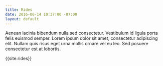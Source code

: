 ```yaml
---
title: Rides
date: 2016-06-14 10:37:00 -07:00
layout: default
---
```


Aenean lacinia bibendum nulla sed consectetur. Vestibulum id ligula porta felis euismod semper. Lorem ipsum dolor sit amet, consectetur adipiscing elit. Nullam quis risus eget urna mollis ornare vel eu leo. Sed posuere consectetur est at lobortis.

{{site.rides}}